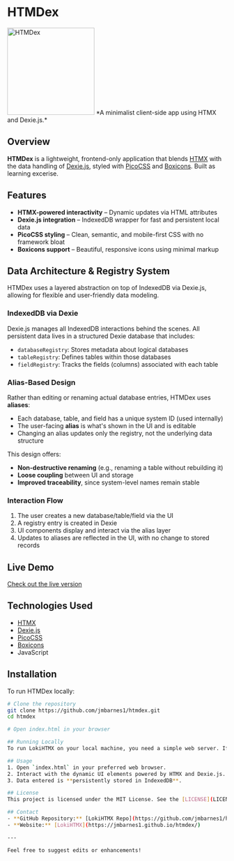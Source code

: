# HTMDex

<img src="https://jmbarnes1.github.io/htmdex/icon.png" alt="HTMDex" width="200">
*A minimalist client-side app using HTMX and Dexie.js.*

## Overview

**HTMDex** is a lightweight, frontend-only application that blends [HTMX](https://htmx.org/) with the data handling of [Dexie.js](https://dexie.org/), styled with [PicoCSS](https://picocss.com/) and [Boxicons](https://boxicons.com/). Built as learning excerise.

## Features

- **HTMX-powered interactivity** – Dynamic updates via HTML attributes
- **Dexie.js integration** – IndexedDB wrapper for fast and persistent local data
- **PicoCSS styling** – Clean, semantic, and mobile-first CSS with no framework bloat
- **Boxicons support** – Beautiful, responsive icons using minimal markup

## Data Architecture & Registry System

HTMDex uses a layered abstraction on top of IndexedDB via Dexie.js, allowing for flexible and user-friendly data modeling.

### IndexedDB via Dexie

Dexie.js manages all IndexedDB interactions behind the scenes. All persistent data lives in a structured Dexie database that includes:

- `databaseRegistry`: Stores metadata about logical databases
- `tableRegistry`: Defines tables within those databases
- `fieldRegistry`: Tracks the fields (columns) associated with each table

### Alias-Based Design

Rather than editing or renaming actual database entries, HTMDex uses **aliases**:

- Each database, table, and field has a unique system ID (used internally)
- The user-facing **alias** is what's shown in the UI and is editable
- Changing an alias updates only the registry, not the underlying data structure

This design offers:
- **Non-destructive renaming** (e.g., renaming a table without rebuilding it)
- **Loose coupling** between UI and storage
- **Improved traceability**, since system-level names remain stable

### Interaction Flow

1. The user creates a new database/table/field via the UI
2. A registry entry is created in Dexie
3. UI components display and interact via the alias layer
4. Updates to aliases are reflected in the UI, with no change to stored records


## Live Demo

[Check out the live version](https://jmbarnes1.github.io/htmdex/)

## Technologies Used

- [HTMX](https://htmx.org/)
- [Dexie.js](https://dexie.org/)
- [PicoCSS](https://picocss.com/)
- [Boxicons](https://boxicons.com/)
- JavaScript

## Installation

To run HTMDex locally:

```bash
# Clone the repository
git clone https://github.com/jmbarnes1/htmdex.git
cd htmdex

# Open index.html in your browser

## Running Locally
To run LokiHTMX on your local machine, you need a simple web server. If you open `index.html` directly (using `file://`), some HTMX features may not work as expected.

## Usage
1. Open `index.html` in your preferred web browser.
2. Interact with the dynamic UI elements powered by HTMX and Dexie.js.
3. Data entered is **persistently stored in IndexedDB**.

## License
This project is licensed under the MIT License. See the [LICENSE](LICENSE) file for details.

## Contact
- **GitHub Repository:** [LokiHTMX Repo](https://github.com/jmbarnes1/htmdex)
- **Website:** [LokiHTMX](https://jmbarnes1.github.io/htmdex/)

---

Feel free to suggest edits or enhancements!